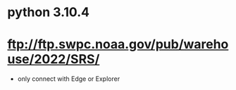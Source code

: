 # python 3.10.4

# ftp://ftp.swpc.noaa.gov/pub/warehouse/2022/SRS/
- only connect with Edge or Explorer